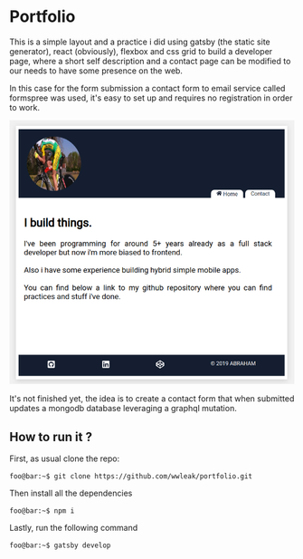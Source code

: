 # Portfolio

This is a simple layout and a practice i did using gatsby (the static site generator), react (obviously), flexbox and css grid to build a developer page, where a short self description and a contact page can be modified to our needs to have some presence on the web.

In this case for the form submission a contact form to email service called formspree was used, it's easy to set up and requires no registration in order to work.

<p align="center">
  <img src="portfolio.png" />
</p>

It's not finished yet, the idea is to create a contact form that when submitted updates a mongodb database leveraging a graphql mutation.

## How to run it ?

First, as usual clone the repo:

```console
foo@bar:~$ git clone https://github.com/wwleak/portfolio.git
```

Then install all the dependencies

```console
foo@bar:~$ npm i
```

Lastly, run the following command

```console
foo@bar:~$ gatsby develop
```
